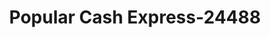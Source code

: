 ---
f_zip-code: 90201
f_state-code: CA
title: Popular Cash Express-24488
f_phone: 323-326-1190
f_city-only: Bell
f_address: 7129 Atlantic Avenue Bell
f_location-unique-id: '24488'
slug: popular-cash-express-24488
updated-on: '2024-05-30T13:46:58.046Z'
created-on: '2024-05-30T13:36:59.803Z'
published-on: '2024-05-30T13:54:32.469Z'
f_city-state: cms/city/bell-ca.md
f_company: cms/company/popular-cash-express.md
f_state: cms/state/california.md
layout: '[payday-loan].html'
tags: payday-loan
---